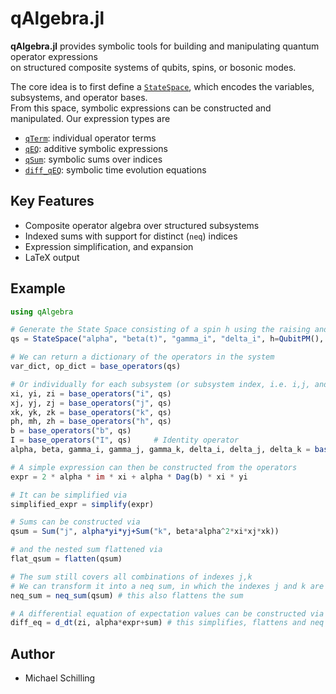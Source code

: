 # qAlgebra.jl

**qAlgebra.jl** provides symbolic tools for building and manipulating quantum operator expressions  
on structured composite systems of qubits, spins, or bosonic modes.

The core idea is to first define a [`StateSpace`](@ref), which encodes the variables, subsystems, and operator bases.  
From this space, symbolic expressions can be constructed and manipulated. Our expression types are

- [`qTerm`](@ref): individual operator terms
- [`qEQ`](@ref): additive symbolic expressions
- [`qSum`](@ref): symbolic sums over indices
- [`diff_qEQ`](@ref): symbolic time evolution equations

## Key Features

- Composite operator algebra over structured subsystems
- Indexed sums with support for distinct (`neq`) indices
- Expression simplification, and expansion
- LaTeX output

## Example

```julia
using qAlgebra

# Generate the State Space consisting of a spin h using the raising and lowering basis (QubitPM), a spin bath in the Pauli Bases (QubitPauli) and a bosonic mode (Ladder).
qs = StateSpace("alpha", "beta(t)", "gamma_i", "delta_i", h=QubitPM(), i=(3, QubitPauli()), b=Ladder())

# We can return a dictionary of the operators in the system
var_dict, op_dict = base_operators(qs)

# Or individually for each subsystem (or subsystem index, i.e. i,j, and k) and variable
xi, yi, zi = base_operators("i", qs)
xj, yj, zj = base_operators("j", qs)
xk, yk, zk = base_operators("k", qs)
ph, mh, zh = base_operators("h", qs)
b = base_operators("b", qs)
I = base_operators("I", qs)     # Identity operator
alpha, beta, gamma_i, gamma_j, gamma_k, delta_i, delta_j, delta_k = base_operators("vars", qs)

# A simple expression can then be constructed from the operators 
expr = 2 * alpha * im * xi + alpha * Dag(b) * xi * yi

# It can be simplified via
simplified_expr = simplify(expr)

# Sums can be constructed via 
qsum = Sum("j", alpha*yi*yj+Sum("k", beta*alpha^2*xi*xj*xk))

# and the nested sum flattened via 
flat_qsum = flatten(qsum)

# The sum still covers all combinations of indexes j,k
# We can transform it into a neq sum, in which the indexes j and k are distinct. the following function then expands into all possible cases
neq_sum = neq_sum(qsum) # this also flattens the sum

# A differential equation of expectation values can be constructed via
diff_eq = d_dt(zi, alpha*expr+sum) # this simplifies, flattens and neq's the qEQ
```

## Author 

- Michael Schilling